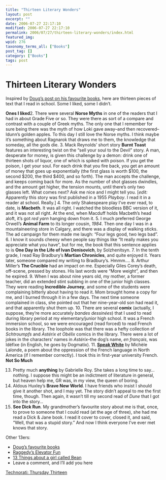 ```yaml
---
title: "Thirteen Literary Wonders"
layout: post
excerpt: ""
date: 2006-07-27 22:17:10
modified: 2006-07-27 22:17:10
permalink: 2006/07/27/thirteen-literary-wonders/index.html
featured_img: 
wpid: 276
taxonomy_terms_all: ["Books"]
post_tag: []
category: ["Books"]
tags: post
---
```


# Thirteen Literary Wonders

Inspired by [Doug’s post on his favourite books](http://ballsandwalnuts.com/?p=1112), here are thirteen pieces of text that I read in school. Some I liked, some I didn’t.

**Ones I liked**2. There were several **Norse Myths** in one of the readers that I had in about Grade Five or so. They were there as sort of a compare and contrast with a couple of Greek myths. The only one that I remember for sure being there was the myth of how Loki gave away–and then recovered–Idunn’s golden apples. To this day I still love the Norse myths. I think maybe it’s something about Ragnarok that draws me to them, the knowledge that someday, all the gods die.
3. Mack Reynolds’ short story **Burnt Toast** features an interesting twist on the “sell your soul to the Devil” story. A man, desperate for money, is given this challenge by a demon: drink one of thirteen shots of liquor, one of which is spiked with poison. If you get the poison, I get your soul. For each drink that you fire back, you get an amount of money that goes up exponentially (the first glass is worth $100, the second $200, the third $400, and so forth). The man accepts the challenge, and keeps coming back for more. As the number of shot glasses dwindles, and the amount get higher, the tension mounts, until there’s only two glasses left. What comes next? Ask me nice and I might tell you. \[*edit:* Apparently this story was first published in a 1955 *Playboy*. I read it in a reader at school. Really.\]
4. The only Shakespeare play I’ve ever read, to date, is **Macbeth**. It was all right. I watched the bloodless BBC version of it, and it was not all right. At the end, when Macduff holds Macbeth’s head aloft, it’s got *red yarn* hanging down from it.
5. I much preferred George Orwell’s **Animal Farm** to its longer cousin, *1984*. Then one day I was in a mountaineering store in Calgary, and there was a display of walking sticks. The ad campaign for them made me laugh: “Four legs good, two legs bad”.
6. I know it sounds cheesy when people say things like “It really makes you appreciate what you have”, but for me, the book that this sentence applies to is **One Day in the Life of Ivan Denisovich**, by Solzhenitsyn.
7. In the tenth grade, I read Ray Bradbury’s **Martian Chronicles**, and quite enjoyed it. Years later, someone compared my writing to Bradbury’s. Hmmm….
8. Arthur Miller’s **The Crucible** had an impact on me. Especially Giles Corey’s death, off-scene, pressed by stones. His last words were “More weight”, and then he expired.
9. When I was about nine years old, my mother, a former teacher, did an extended stint subbing in one of the junior high classes. They were reading **Incredible Journey**, and some of the students were complaining bitterly about having to read it. Mom brought home a copy for me, and I burned through it in a few days. The next time someone complained in class, she pointed out that her nine-year-old son had read it, and that apparently shut them up.
10. There are several **comix** (actually, I suppose, they’re more accurately *bandes dessinées*) that I used to read during library period at my elementary/junior high school. It was a French immersion school, so we were encouraged (read forced) to read French books in the library. The loophole was that there was a hefty collection of *Schtroumpfs* and *Astérix et Obélix* comics in the library. There were a lot of jokes in the characters’ names in *Astérix*–the dog’s name, *en français*, was Idéfixe (in English, he goes by Dogmatix).
11. **[Speak White](http://www.everything2.com/index.pl?node_id=738881)** by Michèle Lalonde, a poem about the oppression of the French language in North America (if I remember correctly). I took this in first-year university French.
**Not So Much**

13. Pretty much **anything** by Gabrielle Roy. She takes a long time to say… nothing. I suppose this might be an indictment of literature in general, but heaven help me, GR was, in my view, the queen of boring.
14. Aldous Huxley’s **Brave New World**. I have friends who insist I should give it another shot, and I may yet. The story didn’t appeal to me the first time, though. Then again, it wasn’t till my second read of *Dune* that I got into the story…
15. **See Dick Run**. My grandmother’s favourite story about me is that, once, to prove to someone that I could read (at the age of three), she had me read a Dick &amp; Jane book. I read it cover to cover, closed it, and said, “Well, that was a stupid story.” And now I think everyone I’ve ever met knows that story.

Other 13ers:

- [Doug’s favourite books](http://ballsandwalnuts.com/?p=1112)
- [Raggedy’s Elevator Fun](http://its-a-raggedy-life.blogspot.com/2006/07/thursday-thirteen-8th.html)
- [13 Things about a girl called Bean](http://buttercupandbean.blogspot.com/2006/07/thursday-thirteen.html)
- Leave a comment, and I’ll add you here

[Technorati: Thursday Thirteen](http://www.technorati.com/tags/thursday+thirteen)